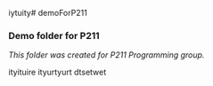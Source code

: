 
iytuity# demoForP211

### Demo folder for P211

*This folder was created for P211 Programming group.*

ityituire
ityurtyurt
dtsetwet
